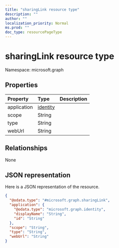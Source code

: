 ```yaml
---
title: "sharingLink resource type"
description: ""
author: ""
localization_priority: Normal
ms.prod: ""
doc_type: resourcePageType
---
```


# sharingLink resource type


Namespace: microsoft.graph



## Properties
|Property|Type|Description|
|:---|:---|:---|
|application|[identity](../resources/identity.md)||
|scope|String||
|type|String||
|webUrl|String||

## Relationships
None

## JSON representation
Here is a JSON representation of the resource.
<!-- {
  "blockType": "resource",
  "@odata.type": "microsoft.graph.sharingLink"
}
-->
``` json
{
  "@odata.type": "#microsoft.graph.sharingLink",
  "application": {
    "@odata.type": "microsoft.graph.identity",
    "displayName": "String",
    "id": "String"
  },
  "scope": "String",
  "type": "String",
  "webUrl": "String"
}
```

